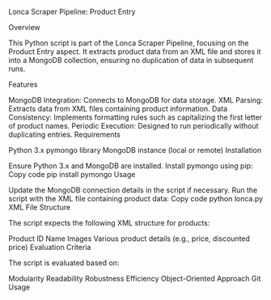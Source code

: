 Lonca Scraper Pipeline: Product Entry

Overview

This Python script is part of the Lonca Scraper Pipeline, focusing on the Product Entry aspect. It extracts product data from an XML file and stores it into a MongoDB collection, ensuring no duplication of data in subsequent runs.

Features

MongoDB Integration: Connects to MongoDB for data storage.
XML Parsing: Extracts data from XML files containing product information.
Data Consistency: Implements formatting rules such as capitalizing the first letter of product names.
Periodic Execution: Designed to run periodically without duplicating entries.
Requirements

Python 3.x
pymongo library
MongoDB instance (local or remote)
Installation

Ensure Python 3.x and MongoDB are installed.
Install pymongo using pip:
Copy code
pip install pymongo
Usage

Update the MongoDB connection details in the script if necessary.
Run the script with the XML file containing product data:
Copy code
python lonca.py
XML File Structure

The script expects the following XML structure for products:

Product ID
Name
Images
Various product details (e.g., price, discounted price)
Evaluation Criteria

The script is evaluated based on:

Modularity
Readability
Robustness
Efficiency
Object-Oriented Approach
Git Usage

